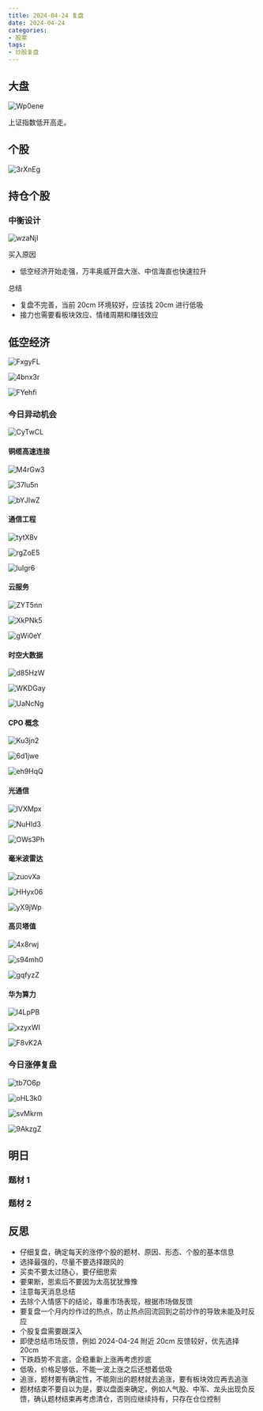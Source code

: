 ```yaml
---
title: 2024-04-24 复盘
date: 2024-04-24
categories:
- 股票
tags:
- 炒股复盘
---
```


## 大盘

![Wp0ene](https://zhangjiahao-prd.oss-cn-beijing.aliyuncs.com/uPic/Wp0ene.png)

上证指数低开高走。

## 个股

![3rXnEg](https://zhangjiahao-prd.oss-cn-beijing.aliyuncs.com/uPic/3rXnEg.png)

## 持仓个股

### 中衡设计

![wzaNjI](https://zhangjiahao-prd.oss-cn-beijing.aliyuncs.com/uPic/wzaNjI.png)

买入原因

* 低空经济开始走强，万丰奥威开盘大涨、中信海直也快速拉升

总结

* 复盘不完善，当前 20cm 环境较好，应该找 20cm 进行低吸
* 接力也需要看板块效应、情绪周期和赚钱效应

## 低空经济

![FxgyFL](https://zhangjiahao-prd.oss-cn-beijing.aliyuncs.com/uPic/FxgyFL.png)

![4bnx3r](https://zhangjiahao-prd.oss-cn-beijing.aliyuncs.com/uPic/4bnx3r.png)

![FYehfi](https://zhangjiahao-prd.oss-cn-beijing.aliyuncs.com/uPic/FYehfi.png)

### 今日异动机会

![CyTwCL](https://zhangjiahao-prd.oss-cn-beijing.aliyuncs.com/uPic/CyTwCL.png)

#### 铜缆高速连接

![M4rGw3](https://zhangjiahao-prd.oss-cn-beijing.aliyuncs.com/uPic/M4rGw3.png)

![37lu5n](https://zhangjiahao-prd.oss-cn-beijing.aliyuncs.com/uPic/37lu5n.png)

![bYJIwZ](https://zhangjiahao-prd.oss-cn-beijing.aliyuncs.com/uPic/bYJIwZ.png)

#### 通信工程

![tytX8v](https://zhangjiahao-prd.oss-cn-beijing.aliyuncs.com/uPic/tytX8v.png)

![rgZoE5](https://zhangjiahao-prd.oss-cn-beijing.aliyuncs.com/uPic/rgZoE5.png)

![luIgr6](https://zhangjiahao-prd.oss-cn-beijing.aliyuncs.com/uPic/luIgr6.png)

#### 云服务

![ZYT5nn](https://zhangjiahao-prd.oss-cn-beijing.aliyuncs.com/uPic/ZYT5nn.png)

![XkPNk5](https://zhangjiahao-prd.oss-cn-beijing.aliyuncs.com/uPic/XkPNk5.png)

![gWi0eY](https://zhangjiahao-prd.oss-cn-beijing.aliyuncs.com/uPic/gWi0eY.png)

#### 时空大数据

![d85HzW](https://zhangjiahao-prd.oss-cn-beijing.aliyuncs.com/uPic/d85HzW.png)

![WKDGay](https://zhangjiahao-prd.oss-cn-beijing.aliyuncs.com/uPic/WKDGay.png)

![UaNcNg](https://zhangjiahao-prd.oss-cn-beijing.aliyuncs.com/uPic/UaNcNg.png)

#### CPO 概念

![Ku3jn2](https://zhangjiahao-prd.oss-cn-beijing.aliyuncs.com/uPic/Ku3jn2.png)

![6d1jwe](https://zhangjiahao-prd.oss-cn-beijing.aliyuncs.com/uPic/6d1jwe.png)

![eh9HqQ](https://zhangjiahao-prd.oss-cn-beijing.aliyuncs.com/uPic/eh9HqQ.png)

#### 光通信

![IVXMpx](https://zhangjiahao-prd.oss-cn-beijing.aliyuncs.com/uPic/IVXMpx.png)

![NuHId3](https://zhangjiahao-prd.oss-cn-beijing.aliyuncs.com/uPic/NuHId3.png)

![OWs3Ph](https://zhangjiahao-prd.oss-cn-beijing.aliyuncs.com/uPic/OWs3Ph.png)

#### 毫米波雷达

![zuovXa](https://zhangjiahao-prd.oss-cn-beijing.aliyuncs.com/uPic/zuovXa.png)

![HHyx06](https://zhangjiahao-prd.oss-cn-beijing.aliyuncs.com/uPic/HHyx06.png)

![yX9jWp](https://zhangjiahao-prd.oss-cn-beijing.aliyuncs.com/uPic/yX9jWp.png)

#### 高贝塔值

![4x8rwj](https://zhangjiahao-prd.oss-cn-beijing.aliyuncs.com/uPic/4x8rwj.png)

![s94mh0](https://zhangjiahao-prd.oss-cn-beijing.aliyuncs.com/uPic/s94mh0.png)

![gqfyzZ](https://zhangjiahao-prd.oss-cn-beijing.aliyuncs.com/uPic/gqfyzZ.png)

#### 华为算力

![I4LpPB](https://zhangjiahao-prd.oss-cn-beijing.aliyuncs.com/uPic/I4LpPB.png)

![xzyxWI](https://zhangjiahao-prd.oss-cn-beijing.aliyuncs.com/uPic/xzyxWI.png)

![F8vK2A](https://zhangjiahao-prd.oss-cn-beijing.aliyuncs.com/uPic/F8vK2A.png)

### 今日涨停复盘

![tb7O6p](https://zhangjiahao-prd.oss-cn-beijing.aliyuncs.com/uPic/tb7O6p.png)

![oHL3k0](https://zhangjiahao-prd.oss-cn-beijing.aliyuncs.com/uPic/oHL3k0.png)

![svMkrm](https://zhangjiahao-prd.oss-cn-beijing.aliyuncs.com/uPic/svMkrm.png)

![9AkzgZ](https://zhangjiahao-prd.oss-cn-beijing.aliyuncs.com/uPic/9AkzgZ.png)

## 明日

### 题材 1

### 题材 2

## 反思

* 仔细复盘，确定每天的涨停个股的题材、原因、形态、个股的基本信息
* 选择最强的，尽量不要选择跟风的
* 买卖不要太过随心，要仔细思索
* 要果断，思索后不要因为太高犹犹豫豫
* 注意每天消息总结
* 去除个人情感下的结论，尊重市场表现，根据市场做反馈
* 要复盘一个月内炒作过的热点，防止热点回流回到之前炒作的导致未能及时反应
* 个股复盘需要跟深入
* 即使总结市场反馈，例如 2024-04-24 附近 20cm 反馈较好，优先选择 20cm
* 下跌趋势不言底，企稳重新上涨再考虑抄底
* 低吸，价格足够低，不能一波上涨之后还想着低吸
* 追涨，题材要有确定性，不能刚出的题材就去追涨，要有板块效应再去追涨
* 题材结束不要自以为是，要以盘面来确定，例如人气股、中军、龙头出现负反馈，确认题材结束再考虑清仓，否则应继续持有，只存在仓位控制
